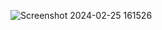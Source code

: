 ![Screenshot 2024-02-25 161526](https://github.com/eknsydm/Procedural-Dungeon-Generator-Demo/assets/46608164/65c1ad46-51c3-4f4e-af97-1d0e20493529)

